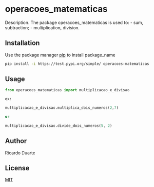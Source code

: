 # operacoes_matematicas

Description. 
The package operacoes_matematicas is used to:
	- sum, subtraction;
	- multiplication, division.

## Installation

Use the package manager [pip](https://pip.pypa.io/en/stable/) to install package_name

```bash
pip install -i https://test.pypi.org/simple/ operacoes-matematicas

```

## Usage

```python
from operacoes_matematicas import multiplicacao_e_divisao

ex:

multiplicacao_e_divisao.multiplica_dois_numeros(2,7)

or
 
multiplicacao_e_divisao.divide_dois_numeros(5, 2)

```

## Author
Ricardo Duarte

## License
[MIT](https://choosealicense.com/licenses/mit/)